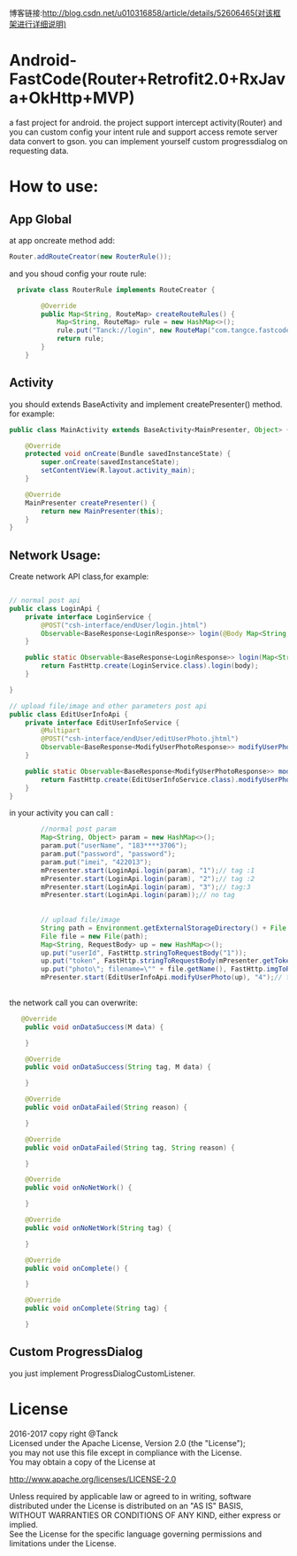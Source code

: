 博客链接:http://blog.csdn.net/u010316858/article/details/52606465(对该框架进行详细说明)

# Android-FastCode(Router+Retrofit2.0+RxJava+OkHttp+MVP)
a fast project for android. the project support intercept activity(Router) and you can custom config your intent rule and support access remote server data convert to gson. you can implement yourself custom progressdialog on requesting data.

# How to use:
## App Global
at app oncreate method add:
```java
Router.addRouteCreator(new RouterRule());
```
and you shoud config your route rule:
```java
  private class RouterRule implements RouteCreator {

        @Override
        public Map<String, RouteMap> createRouteRules() {
            Map<String, RouteMap> rule = new HashMap<>();
            rule.put("Tanck://login", new RouteMap("com.tangce.fastcode.LoginActivity"));
            return rule;
        }
    }
```

## Activity
you should extends BaseActivity and implement createPresenter() method. for example:
```java
public class MainActivity extends BaseActivity<MainPresenter, Object> {

    @Override
    protected void onCreate(Bundle savedInstanceState) {
        super.onCreate(savedInstanceState);
        setContentView(R.layout.activity_main);
    }

    @Override
    MainPresenter createPresenter() {
        return new MainPresenter(this);
    }
}
```

## Network Usage:
Create network API class,for example:
```java

// normal post api
public class LoginApi {
    private interface LoginService {
        @POST("csh-interface/endUser/login.jhtml")
        Observable<BaseResponse<LoginResponse>> login(@Body Map<String, Object> body);
    }

    public static Observable<BaseResponse<LoginResponse>> login(Map<String, Object> body) {
        return FastHttp.create(LoginService.class).login(body);
    }

}

// upload file/image and other parameters post api
public class EditUserInfoApi {
    private interface EditUserInfoService {
        @Multipart
        @POST("csh-interface/endUser/editUserPhoto.jhtml")
        Observable<BaseResponse<ModifyUserPhotoResponse>> modifyUserPhoto(@PartMap Map<String, RequestBody> params);
    }

    public static Observable<BaseResponse<ModifyUserPhotoResponse>> modifyUserPhoto(Map<String, RequestBody> params) {
        return FastHttp.create(EditUserInfoService.class).modifyUserPhoto(params);
    }
}
```

in your activity you can call :
```java
        //normal post param
        Map<String, Object> param = new HashMap<>();
        param.put("userName", "183****3706");
        param.put("password", "password");
        param.put("imei", "422013");
        mPresenter.start(LoginApi.login(param), "1");// tag :1
        mPresenter.start(LoginApi.login(param), "2");// tag :2
        mPresenter.start(LoginApi.login(param), "3");// tag:3
        mPresenter.start(LoginApi.login(param));// no tag
        
        
        // upload file/image
        String path = Environment.getExternalStorageDirectory() + File.separator + "Android" + File.separator + "print.png";
        File file = new File(path);
        Map<String, RequestBody> up = new HashMap<>();
        up.put("userId", FastHttp.stringToRequestBody("1"));
        up.put("token", FastHttp.stringToRequestBody(mPresenter.getToken()));
        up.put("photo\"; filename=\"" + file.getName(), FastHttp.imgToRequestBody(file)); // support String path or File object.
        mPresenter.start(EditUserInfoApi.modifyUserPhoto(up), "4");// tag :4
        
```
the network call you can overwrite:
```java 
   @Override
    public void onDataSuccess(M data) {

    }

    @Override
    public void onDataSuccess(String tag, M data) {

    }

    @Override
    public void onDataFailed(String reason) {

    }

    @Override
    public void onDataFailed(String tag, String reason) {

    }

    @Override
    public void onNoNetWork() {

    }

    @Override
    public void onNoNetWork(String tag) {

    }

    @Override
    public void onComplete() {

    }

    @Override
    public void onComplete(String tag) {

    }
```

## Custom ProgressDialog
you just implement ProgressDialogCustomListener.

# License
2016-2017 copy right @Tanck<br/>
Licensed under the Apache License, Version 2.0 (the "License");<br/>
you may not use this file except in compliance with the License.<br/>
You may obtain a copy of the License at<br/>

http://www.apache.org/licenses/LICENSE-2.0<br/>

Unless required by applicable law or agreed to in writing, software<br/>
distributed under the License is distributed on an "AS IS" BASIS,<br/>
WITHOUT WARRANTIES OR CONDITIONS OF ANY KIND, either express or implied.<br/>
See the License for the specific language governing permissions and<br/>
limitations under the License.

